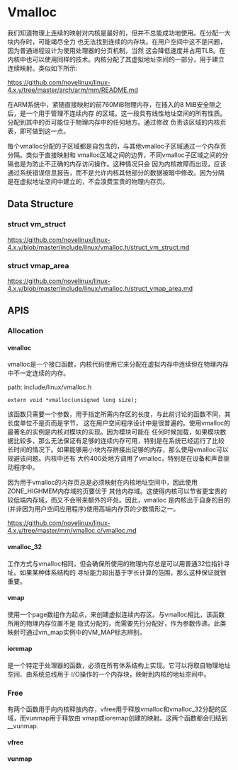 Vmalloc
========================================

我们知道物理上连续的映射对内核是最好的，但并不总能成功地使用。在分配一大块内存时，可能竭尽全力
也无法找到连续的内存块。在用户空间中这不是问题，因为普通进程设计为使用处理器的分页机制，当然
这会降低速度并占用TLB。在内核中也可以使用同样的技术。内核分配了其虚拟地址空间的一部分，用于建立
连续映射。类似如下所示:

https://github.com/novelinux/linux-4.x.y/tree/master/arch/arm/mm/README.md

在ARM系统中，紧随直接映射的前760MiB物理内存，在插入的8 MiB安全隙之后，是一个用于管理不连续内存
的区域。这一段具有线性地址空间的所有性质。分配到其中的页可能位于物理内存中的任何地方。通过修改
负责该区域的内核页表，即可做到这一点。

每个vmalloc分配的子区域都是自包含的，与其他vmalloc子区域通过一个内存页分隔。类似于直接映射和
vmalloc区域之间的边界，不同vmalloc子区域之间的分隔也是为防止不正确的内存访问操作。这种情况只会
因为内核故障而出现，应该通过系统错误信息报告，而不是允许内核其他部分的数据被暗中修改。因为分隔
是在虚拟地址空间中建立的，不会浪费宝贵的物理内存页。

Data Structure
----------------------------------------

### struct vm_struct

https://github.com/novelinux/linux-4.x.y/blob/master/include/linux/vmalloc.h/struct_vm_struct.md

### struct vmap_area

https://github.com/novelinux/linux-4.x.y/blob/master/include/linux/vmalloc.h/struct_vmap_area.md

APIS
----------------------------------------

### Allocation

#### vmalloc

vmalloc是一个接口函数，内核代码使用它来分配在虚拟内存中连续但在物理内存中不一定连续的内存。

path: include/linux/vmalloc.h
```
extern void *vmalloc(unsigned long size);
```

该函数只需要一个参数，用于指定所需内存区的长度，与此前讨论的函数不同，其长度单位不是页而是字节，
这在用户空间程序设计中是很普遍的。使用vmalloc的最著名的实例是内核对模块的实现。因为模块可能在
任何时候加载，如果模块数据比较多，那么无法保证有足够的连续内存可用，特别是在系统已经运行了比较
长时间的情况下。如果能够用小块内存拼接出足够的内存，那么使用vmalloc可以规避该问题。内核中还有
大约400处地方调用了vmalloc，特别是在设备和声音驱动程序中。

因为用于vmalloc的内存页总是必须映射在内核地址空间中，因此使用ZONE_HIGHMEM内存域的页要优于
其他内存域。这使得内核可以节省更宝贵的较低端内存域，而又不会带来额外的坏处。因此，vmalloc
是内核出于自身的目的(并非因为用户空间应用程序)使用高端内存页的少数情形之一。

https://github.com/novelinux/linux-4.x.y/tree/master/mm/vmalloc.c/vmalloc.md

#### vmalloc_32

工作方式与vmalloc相同，但会确保所使用的物理内存总是可以用普通32位指针寻址。如果某种体系结构的
寻址能力超出基于字长计算的范围，那么这种保证就很重要。

#### vmap

使用一个page数组作为起点，来创建虚拟连续内存区。与vmalloc相比，该函数所用的物理内存位置不是
隐式分配的，而需要先行分配好，作为参数传递。此类映射可通过vm_map实例中的VM_MAP标志辨别。

#### ioremap

是一个特定于处理器的函数，必须在所有体系结构上实现。它可以将取自物理地址空间、由系统总线用于
I/O操作的一个内存块，映射到内核的地址空间中。

### Free

有两个函数用于向内核释放内存，vfree用于释放vmalloc和vmalloc_32分配的区域，而vunmap用于释放由
vmap或ioremap创建的映射。这两个函数都会归结到__vunmap.

#### vfree

#### vunmap
